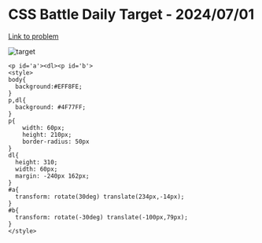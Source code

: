 # CSS Battle Daily Target - 2024/07/01

[Link to problem](https://cssbattle.dev/play/RWjRJZqaY8y1481oqgNg)

![target](https://firebasestorage.googleapis.com/v0/b/cssbattleapp.appspot.com/o/user%2Fummd3POvEDfFyeFvVdOMG3OOrwE2%2Ftargets%2Ftarget_xmSMJes.png?alt=media)

```
<p id='a'><dl><p id='b'>
<style>
body{
  background:#EFF8FE;
}
p,dl{
  background: #4F77FF;
}
p{
    width: 60px;
    height: 210px;
    border-radius: 50px    
}
dl{
  height: 310;
  width: 60px;
  margin: -240px 162px;
}
#a{
  transform: rotate(30deg) translate(234px,-14px);
}
#b{
  transform: rotate(-30deg) translate(-100px,79px);
}
</style>
```

